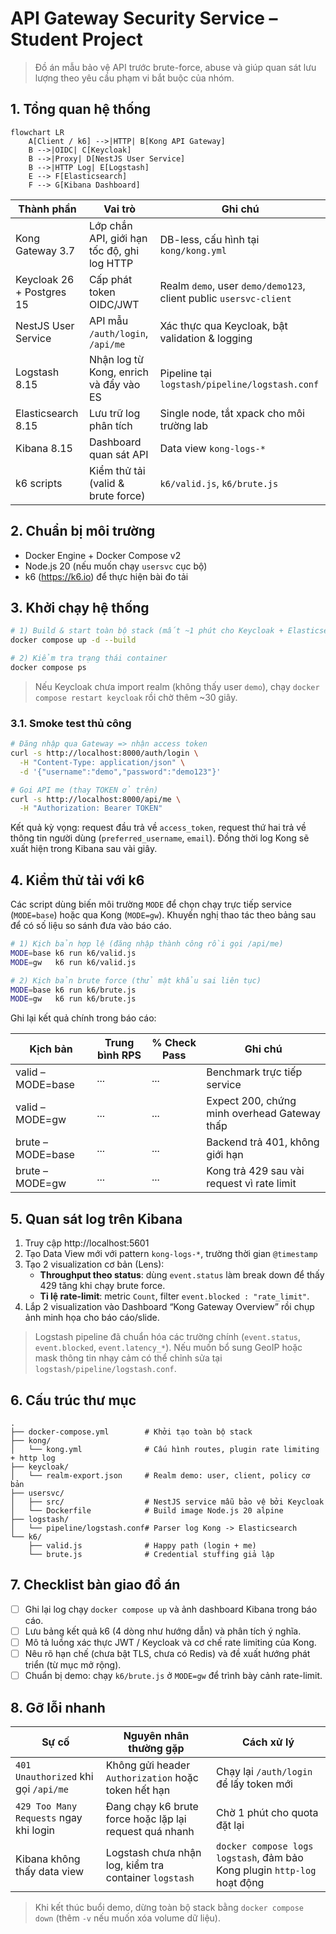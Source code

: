 # API Gateway Security Service – Student Project

> Đồ án mẫu bảo vệ API trước brute-force, abuse và giúp quan sát lưu lượng theo yêu cầu phạm vi bắt buộc của nhóm.

## 1. Tổng quan hệ thống

```mermaid
flowchart LR
    A[Client / k6] -->|HTTP| B[Kong API Gateway]
    B -->|OIDC| C[Keycloak]
    B -->|Proxy| D[NestJS User Service]
    B -->|HTTP Log| E[Logstash]
    E --> F[Elasticsearch]
    F --> G[Kibana Dashboard]
```

| Thành phần | Vai trò | Ghi chú |
| --- | --- | --- |
| Kong Gateway 3.7 | Lớp chắn API, giới hạn tốc độ, ghi log HTTP | DB-less, cấu hình tại `kong/kong.yml` |
| Keycloak 26 + Postgres 15 | Cấp phát token OIDC/JWT | Realm `demo`, user `demo/demo123`, client public `usersvc-client` |
| NestJS User Service | API mẫu `/auth/login`, `/api/me` | Xác thực qua Keycloak, bật validation & logging |
| Logstash 8.15 | Nhận log từ Kong, enrich và đẩy vào ES | Pipeline tại `logstash/pipeline/logstash.conf` |
| Elasticsearch 8.15 | Lưu trữ log phân tích | Single node, tắt xpack cho môi trường lab |
| Kibana 8.15 | Dashboard quan sát API | Data view `kong-logs-*` |
| k6 scripts | Kiểm thử tải (valid & brute force) | `k6/valid.js`, `k6/brute.js` |

## 2. Chuẩn bị môi trường

- Docker Engine + Docker Compose v2
- Node.js 20 (nếu muốn chạy `usersvc` cục bộ)
- k6 (https://k6.io) để thực hiện bài đo tải

## 3. Khởi chạy hệ thống

```bash
# 1) Build & start toàn bộ stack (mất ~1 phút cho Keycloak + Elasticsearch khởi động)
docker compose up -d --build

# 2) Kiểm tra trạng thái container
docker compose ps
```

> Nếu Keycloak chưa import realm (không thấy user `demo`), chạy `docker compose restart keycloak` rồi chờ thêm ~30 giây.

### 3.1. Smoke test thủ công

```bash
# Đăng nhập qua Gateway => nhận access token
curl -s http://localhost:8000/auth/login \
  -H "Content-Type: application/json" \
  -d '{"username":"demo","password":"demo123"}'

# Gọi API me (thay TOKEN ở trên)
curl -s http://localhost:8000/api/me \
  -H "Authorization: Bearer TOKEN"
```

Kết quả kỳ vọng: request đầu trả về `access_token`, request thứ hai trả về thông tin người dùng (`preferred_username`, `email`). Đồng thời log Kong sẽ xuất hiện trong Kibana sau vài giây.

## 4. Kiểm thử tải với k6

Các script dùng biến môi trường `MODE` để chọn chạy trực tiếp service (`MODE=base`) hoặc qua Kong (`MODE=gw`). Khuyến nghị thao tác theo bảng sau để có số liệu so sánh đưa vào báo cáo.

```bash
# 1) Kịch bản hợp lệ (đăng nhập thành công rồi gọi /api/me)
MODE=base k6 run k6/valid.js
MODE=gw   k6 run k6/valid.js

# 2) Kịch bản brute force (thử mật khẩu sai liên tục)
MODE=base k6 run k6/brute.js
MODE=gw   k6 run k6/brute.js
```

Ghi lại kết quả chính trong báo cáo:

| Kịch bản | Trung bình RPS | % Check Pass | Ghi chú |
| --- | --- | --- | --- |
| valid – MODE=base | ... | ... | Benchmark trực tiếp service |
| valid – MODE=gw | ... | ... | Expect 200, chứng minh overhead Gateway thấp |
| brute – MODE=base | ... | ... | Backend trả 401, không giới hạn |
| brute – MODE=gw | ... | ... | Kong trả 429 sau vài request vì rate limit |

## 5. Quan sát log trên Kibana

1. Truy cập http://localhost:5601
2. Tạo Data View mới với pattern `kong-logs-*`, trường thời gian `@timestamp`
3. Tạo 2 visualization cơ bản (Lens):
   - **Throughput theo status**: dùng `event.status` làm break down để thấy 429 tăng khi chạy brute force.
   - **Tỉ lệ rate-limit**: metric `Count`, filter `event.blocked : "rate_limit"`.
4. Lắp 2 visualization vào Dashboard “Kong Gateway Overview” rồi chụp ảnh minh họa cho báo cáo/slide.

> Logstash pipeline đã chuẩn hóa các trường chính (`event.status`, `event.blocked`, `event.latency_*`). Nếu muốn bổ sung GeoIP hoặc mask thông tin nhạy cảm có thể chỉnh sửa tại `logstash/pipeline/logstash.conf`.

## 6. Cấu trúc thư mục

```
.
├── docker-compose.yml        # Khởi tạo toàn bộ stack
├── kong/
│   └── kong.yml              # Cấu hình routes, plugin rate limiting + http log
├── keycloak/
│   └── realm-export.json     # Realm demo: user, client, policy cơ bản
├── usersvc/
│   ├── src/                  # NestJS service mẫu bảo vệ bởi Keycloak
│   └── Dockerfile            # Build image Node.js 20 alpine
├── logstash/
│   └── pipeline/logstash.conf# Parser log Kong -> Elasticsearch
└── k6/
    ├── valid.js              # Happy path (login + me)
    └── brute.js              # Credential stuffing giả lập
```

## 7. Checklist bàn giao đồ án

- [ ] Ghi lại log chạy `docker compose up` và ảnh dashboard Kibana trong báo cáo.
- [ ] Lưu bảng kết quả k6 (4 dòng như hướng dẫn) và phân tích ý nghĩa.
- [ ] Mô tả luồng xác thực JWT / Keycloak và cơ chế rate limiting của Kong.
- [ ] Nêu rõ hạn chế (chưa bật TLS, chưa có Redis) và đề xuất hướng phát triển (từ mục mở rộng).
- [ ] Chuẩn bị demo: chạy `k6/brute.js` ở `MODE=gw` để trình bày cảnh rate-limit.

## 8. Gỡ lỗi nhanh

| Sự cố | Nguyên nhân thường gặp | Cách xử lý |
| --- | --- | --- |
| `401 Unauthorized` khi gọi `/api/me` | Không gửi header `Authorization` hoặc token hết hạn | Chạy lại `/auth/login` để lấy token mới |
| `429 Too Many Requests` ngay khi login | Đang chạy k6 brute force hoặc lặp lại request quá nhanh | Chờ 1 phút cho quota đặt lại |
| Kibana không thấy data view | Logstash chưa nhận log, kiểm tra container `logstash` | `docker compose logs logstash`, đảm bảo Kong plugin `http-log` hoạt động |

> Khi kết thúc buổi demo, dừng toàn bộ stack bằng `docker compose down` (thêm `-v` nếu muốn xóa volume dữ liệu).
